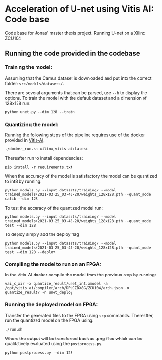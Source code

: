 # Acceleration of U-net using Vitis AI: Code base
Code base for Jonas' master thesis project. Running U-net on a Xilinx ZCU104

## Running the code provided in the codebase
### Training the model:
Assuming that the Camus dataset is downloaded and put into the correct folder: `src/models/datasets/`.

There are several arguments that can be parsed, use `--h` to display the options. To train the model with the default dataset and a dimension of 128x128 run:
```
python unet.py --dim 128 --train
```

### Quantizing the model:
Running the following steps of the pipeline requires use of the docker provided in [Vitis-AI](https://www.xilinx.com/products/design-tools/vitis/vitis-ai.html). 

```
./docker_run.sh xilinx/vitis-ai:latest
```
Thereafter run to install dependencies:
```
pip install -r requirements.txt
```

When the accuracy of the model is satisfactory the model can be quantized to int8 by running:
```
python models.py --input datasets/training/ --model trained_models/2021-03-25_03-40-20/weights_128x128.pth --quant_mode calib --dim 128
```
To test the accuracy of the quantized model run:
```
python models.py --input datasets/training/ --model trained_models/2021-03-25_03-40-20/weights_128x128.pth --quant_mode test --dim 128
```
To deploy simply add the deploy flag
```
python models.py --input datasets/training/ --model trained_models/2021-03-25_03-40-20/weights_128x128.pth --quant_mode test --dim 128 --deploy
```

### Compiling the model to run on an FPGA:
In the Vitis-AI docker compile the model from the previous step by running:
```
vai_c_xir -x quantize_result/unet_int.xmodel -a /opt/vitis_ai/compiler/arch/DPUCZDX8G/ZCU104/arch.json -o quantize_result/ -n unet_deploy
```

### Running the deployed model on FPGA:
Transfer the generated files to the FPGA using `scp` commands. Thereafter, run the quantized model on the FPGA using:
```
./run.sh
```
Where the output will be transferred back as .png files which can be qualitatively evaluated using the `postprocess.py`.
```
python postprocess.py --dim 128
```